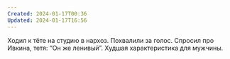 ```yaml
---
Created: 2024-01-17T00:36
Updated: 2024-01-17T16:56
---
```

Ходил к тёте на студию в нархоз. Похвалили за голос. Спросил про Ивкина, тетя: “Он же ленивый”. Худшая характеристика для мужчины.